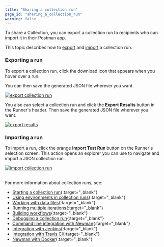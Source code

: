 ```yaml
---
title: "Sharing a collection run"
page_id: "sharing_a_collection_run"
warning: false
---
```

To share a Collection, you can export a collection run to recipients who can import it in their Postman app.

This topic describes how to [export](#exporting-a-run) and [import](#importing-a-run) a collection run.

### Exporting a run

To export a collection run, click the download icon that appears when you hover over a run. 

You can then save the generated JSON file wherever you want.

[![export collection run](https://s3.amazonaws.com/postman-static-getpostman-com/postman-docs/59089889.png)](https://s3.amazonaws.com/postman-static-getpostman-com/postman-docs/59089889.png)

You also can select a collection run and click the **Export Results** button in the Runner's header. Then save the generated JSON file wherever you want.

[![export results](https://s3.amazonaws.com/postman-static-getpostman-com/postman-docs/59089958.png)](https://s3.amazonaws.com/postman-static-getpostman-com/postman-docs/59089958.png)

### Importing a run

To import a run, click the orange **Import Test Run** button on the Runner's selection screen. This action opens an explorer you can use to navigate and import a JSON collection run.

[![import collection run](https://s3.amazonaws.com/postman-static-getpostman-com/postman-docs/59090012.png)](https://s3.amazonaws.com/postman-static-getpostman-com/postman-docs/59090012.png)
<br>
<br>

For more information about collection runs, see:

* [Starting a collection run](/docs/v6/postman/collection_runs/starting_a_collection_run){:target="_blank"}
* [Using environments in collection runs](/docs/v6/postman/collection_runs/using_environments_in_collection_runs){:target="_blank"}
* [Working with data files](/docs/v6/postman/collection_runs/working_with_data_files){:target="_blank"}
* [Running multiple iterations](/docs/v6/postman/collection_runs/running_multiple_iterations){:target="_blank"}
* [Building workflows](/docs/v6/postman/collection_runs/building_workflows){:target="_blank"}
* [Debugging a collection run](/docs/v6/postman/collection_runs/debugging_a_collection_run){:target="_blank"}
* [Command line integration with Newman](/docs/v6/postman/collection_runs/command_line_integration_with_newman){:target="_blank"}
* [Integration with Jenkins](/docs/v6/postman/collection_runs/integration_with_jenkins){:target="_blank"}
* [Integration with Travis CI](/docs/v6/postman/collection_runs/integration_with_travis){:target="_blank"}
* [Newman with Docker](/docs/v6/postman/collection_runs/newman_with_docker){:target="_blank"}
